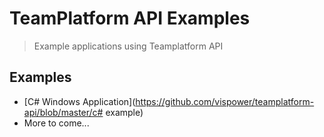 TeamPlatform API Examples
============================

> Example applications using Teamplatform API

Examples
--------

* [C# Windows Application](https://github.com/vispower/teamplatform-api/blob/master/c# example)
* More to come...
